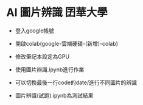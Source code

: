 # AI 圖片辨識  囝華大學


* 登入google帳號
* 開啟colab(google-雲端硬碟-(新增)-colab)
* 修改筆記本設定為GPU

* 使用圖片辨識.ipynb進行作業
* 可以切換最後一行code的date/進行不同圖片的辨識
* 圖片辨識(試跑).ipynb為測試結果
